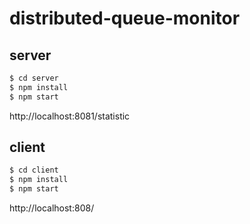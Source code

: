 # distributed-queue-monitor

## server
```sh
$ cd server
$ npm install
$ npm start
```
http://localhost:8081/statistic
## client
```sh
$ cd client
$ npm install
$ npm start
```
http://localhost:808/
